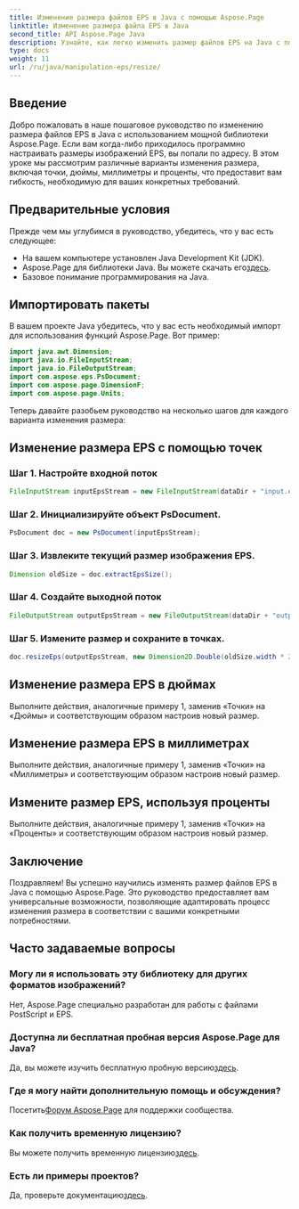 ```yaml
---
title: Изменение размера файлов EPS в Java с помощью Aspose.Page
linktitle: Изменение размера файла EPS в Java
second_title: API Aspose.Page Java
description: Узнайте, как легко изменить размер файлов EPS на Java с помощью Aspose.Page для Java. Следуйте нашему подробному руководству для получения пошаговых инструкций.
type: docs
weight: 11
url: /ru/java/manipulation-eps/resize/
---
```

## Введение
Добро пожаловать в наше пошаговое руководство по изменению размера файлов EPS в Java с использованием мощной библиотеки Aspose.Page. Если вам когда-либо приходилось программно настраивать размеры изображений EPS, вы попали по адресу. В этом уроке мы рассмотрим различные варианты изменения размера, включая точки, дюймы, миллиметры и проценты, что предоставит вам гибкость, необходимую для ваших конкретных требований.
## Предварительные условия
Прежде чем мы углубимся в руководство, убедитесь, что у вас есть следующее:
- На вашем компьютере установлен Java Development Kit (JDK).
-  Aspose.Page для библиотеки Java. Вы можете скачать его[здесь](https://releases.aspose.com/page/java/).
- Базовое понимание программирования на Java.
## Импортировать пакеты
В вашем проекте Java убедитесь, что у вас есть необходимый импорт для использования функций Aspose.Page. Вот пример:
```java
import java.awt.Dimension;
import java.io.FileInputStream;
import java.io.FileOutputStream;
import com.aspose.eps.PsDocument;
import com.aspose.page.DimensionF;
import com.aspose.page.Units;

```
Теперь давайте разобьем руководство на несколько шагов для каждого варианта изменения размера:
## Изменение размера EPS с помощью точек
### Шаг 1. Настройте входной поток
```java
FileInputStream inputEpsStream = new FileInputStream(dataDir + "input.eps");
```
### Шаг 2. Инициализируйте объект PsDocument.
```java
PsDocument doc = new PsDocument(inputEpsStream);
```
### Шаг 3. Извлеките текущий размер изображения EPS.
```java
Dimension oldSize = doc.extractEpsSize();
```
### Шаг 4. Создайте выходной поток
```java
FileOutputStream outputEpsStream = new FileOutputStream(dataDir + "output_resize_points.eps");
```
### Шаг 5. Измените размер и сохраните в точках.
```java
doc.resizeEps(outputEpsStream, new Dimension2D.Double(oldSize.width * 2, oldSize.height * 2), Units.Points);
```
## Изменение размера EPS в дюймах
Выполните действия, аналогичные примеру 1, заменив «Точки» на «Дюймы» и соответствующим образом настроив новый размер.
## Изменение размера EPS в миллиметрах
Выполните действия, аналогичные примеру 1, заменив «Точки» на «Миллиметры» и соответствующим образом настроив новый размер.
## Измените размер EPS, используя проценты
Выполните действия, аналогичные примеру 1, заменив «Точки» на «Проценты» и соответствующим образом настроив новый размер.
## Заключение
Поздравляем! Вы успешно научились изменять размер файлов EPS в Java с помощью Aspose.Page. Это руководство предоставляет вам универсальные возможности, позволяющие адаптировать процесс изменения размера в соответствии с вашими конкретными потребностями.

## Часто задаваемые вопросы
### Могу ли я использовать эту библиотеку для других форматов изображений?
Нет, Aspose.Page специально разработан для работы с файлами PostScript и EPS.
### Доступна ли бесплатная пробная версия Aspose.Page для Java?
Да, вы можете изучить бесплатную пробную версию[здесь](https://releases.aspose.com/).
### Где я могу найти дополнительную помощь и обсуждения?
 Посетить[Форум Aspose.Page](https://forum.aspose.com/c/page/39) для поддержки сообщества.
### Как получить временную лицензию?
 Вы можете получить временную лицензию[здесь](https://purchase.aspose.com/temporary-license/).
### Есть ли примеры проектов?
 Да, проверьте документацию[здесь](https://reference.aspose.com/page/java/).